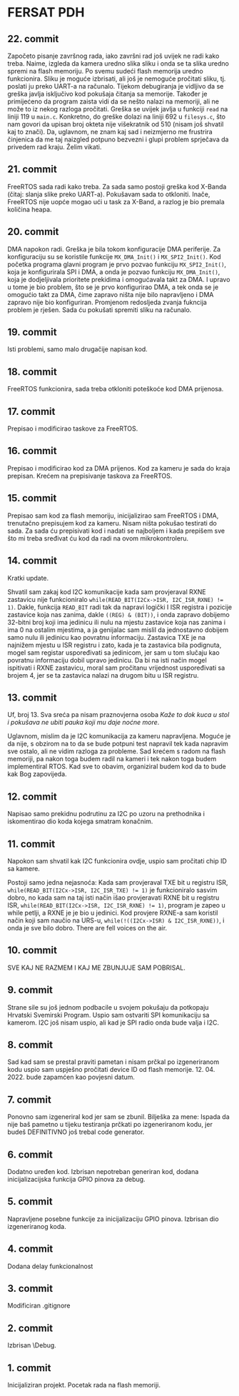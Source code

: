 # FERSAT PDH
## 22. commit
Započeto pisanje završnog rada, iako završni rad još uvijek ne radi kako treba. Naime, izgleda da kamera
uredno slika sliku i onda se ta slika uredno spremi na flash memoriju. Po svemu sudeći flash memorija
uredno funkcionira. Sliku je moguće izbrisati, ali još je nemoguće pročitati sliku, tj. poslati ju preko
UART-a na računalo. Tijekom debugiranja je vidljivo da se greška javlja isključivo kod pokušaja čitanja
sa memorije. Također je primijećeno da program zaista vidi da se nešto nalazi na memoriji, ali ne može to
iz nekog razloga pročitati. Greška se uvijek javlja u funkciji `read` na liniji 119 u `main.c`. Konkretno,
do greške dolazi na liniji 692 u `filesys.c`, što nam govori da upisan broj okteta nije višekratnik od 510
(nisam još shvatil kaj to znači). Da, uglavnom, ne znam kaj sad i neizmjerno me frustrira činjenica da me
taj naizgled potpuno bezvezni i glupi problem sprječava da privedem rad kraju. Želim vikati.
## 21. commit
FreeRTOS sada radi kako treba. Za sada samo postoji greška kod X-Banda (čitaj: slanja slike preko UART-a).
Pokušavam sada to otkloniti. Inače, FreeRTOS nije uopće mogao ući u task za X-Band, a razlog je bio premala
količina heapa.
## 20. commit
DMA napokon radi. Greška je bila tokom konfiguracije DMA periferije. Za konfiguraciju su se koristile
funkcije `MX_DMA_Init()` i `MX_SPI2_Init()`. Kod početka programa glavni program je prvo pozvao funkciju
`MX_SPI2_Init()`, koja je konfigurirala SPI i DMA, a onda je pozvao funkciju `MX_DMA_Init()`, koja je
dodjeljivala prioritete prekidima i omogućavala takt za DMA. I upravo u tome je bio problem, što se je
prvo konfigurirao DMA, a tek onda se je omogućio takt za DMA, čime zapravo ništa nije bilo napravljeno i
DMA zapravo nije bio konfiguriran. Promjenom redosljeda zvanja fukncija problem je rješen. Sada ću pokušati
spremiti sliku na računalo.
## 19. commit
Isti problemi, samo malo drugačije napisan kod.
## 18. commit
FreeRTOS funkcionira, sada treba otkloniti poteškoće kod DMA prijenosa.
## 17. commit
Prepisao i modificirao taskove za FreeRTOS.
## 16. commit
Prepisao i modificirao kod za DMA prijenos. Kod za kameru je sada do kraja prepisan. Krećem na prepisivanje taskova za FreeRTOS.
## 15. commit
Prepisao sam kod za flash memoriju, inicijalizirao sam FreeRTOS i DMA, trenutačno prepisujem kod za kameru. Nisam ništa pokušao testirati do sada.
Za sada ću prepisivati kod i nadati se najboljem i kada prepišem sve što mi treba sređivat ću kod da radi na ovom mikrokontroleru.
## 14. commit
Kratki update.

Shvatil sam zakaj kod I2C komunikacije kada sam provjeraval RXNE zastavicu nije funkcioniralo
`while(READ_BIT(I2Cx->ISR, I2C_ISR_RXNE) != 1)`. Dakle, funkcija `READ_BIT` radi tak da napravi logički I
ISR registra i pozicije zastavice koja nas zanima, dakle `((REG) & (BIT))`, i onda zapravo dobijemo 32-bitni broj koji
ima jedinicu ili nulu na mjestu zastavice koja nas zanima i ima 0 na ostalim mjestima, a ja genijalac sam mislil da jednostavno
dobijem samo nulu ili jedinicu kao povratnu informaciju. Zastavica TXE je na najnižem mjestu u ISR registru i zato, kada je ta zastavica
bila podignuta, mogel sam registar uspoređivati sa jedinicom, jer sam u tom slučaju kao povratnu informaciju dobil upravo jedinicu.
Da bi na isti način mogel ispitivati i RXNE zastavicu, moral sam pročitanu vrijednost uspoređivati sa brojem 4, jer se ta zastavica nalazi
na drugom bitu u ISR registru.
## 13. commit
Uf, broj 13. Sva sreća pa nisam praznovjerna osoba *Kaže to dok kuca u stol i pokušava ne ubiti pauka koji mu daje noćne more*.

Uglavnom, mislim da je I2C komunikacija za kameru napravljena. Moguće je da nije, s obzirom na to da se bude potpuni test napravil tek
kada napravim sve ostalo, ali ne vidim razloga za probleme. Sad krećem s radom na flash memoriji, pa nakon toga budem radil na kameri i tek
nakon toga budem implementiral RTOS. Kad sve to obavim, organiziral budem kod da to bude kak Bog zapovijeda.
## 12. commit
Napisao samo prekidnu podrutinu za I2C po uzoru na prethodnika i iskomentirao dio koda kojega smatram konačnim.
## 11. commit
Napokon sam shvatil kak I2C funkcionira ovdje, uspio sam pročitati chip ID sa kamere.

Postoji samo jedna nejasnoća:
Kada sam provjeraval TXE bit u registru ISR, `while(READ_BIT(I2Cx->ISR, I2C_ISR_TXE) != 1)` je funkcioniralo sasvim dobro,
no kada sam na taj isti način išao provjeravati RXNE bit u registru ISR, `while(READ_BIT(I2Cx->ISR, I2C_ISR_RXNE) != 1)`, program je
zapeo u while petlji, a RXNE je je bio u jedinici. Kod provjere RXNE-a sam koristil način koji sam naučio na URS-u,
`while(!((I2Cx->ISR) & I2C_ISR_RXNE))`, i onda je sve bilo dobro. There are fell voices on the air.
## 10. commit
SVE KAJ NE RAZMEM I KAJ ME ZBUNJUJE SAM POBRISAL.
## 9. commit
Strane sile su još jednom podbacile u svojem pokušaju da potkopaju Hrvatski Svemirski Program. Uspio sam ostvariti SPI komunikaciju sa kamerom.
I2C još nisam uspio, ali kad je SPI radio onda bude valja i I2C.
## 8. commit
Sad kad sam se prestal praviti pametan i nisam prčkal po izgeneriranom kodu uspio sam uspješno pročitati device ID od flash memorije.
12. 04. 2022. bude zapamćen kao povjesni datum.
## 7. commit
Ponovno sam izgeneriral kod jer sam se zbunil. Bilješka za mene: Ispada da nije baš pametno u tijeku testiranja prčkati po izgeneriranom kodu, jer budeš DEFINITIVNO još trebal code generator.
## 6. commit
Dodatno uređen kod. Izbrisan nepotreban generiran kod, dodana inicijalizacijska funkcija GPIO pinova za debug.
## 5. commit
Napravljene posebne funkcije za inicijalizaciju GPIO pinova. Izbrisan dio izgeneriranog koda.
## 4. commit
Dodana delay funkcionalnost
## 3. commit
Modificiran .gitignore
## 2. commit
Izbrisan \Debug.
## 1. commit
Inicijaliziran projekt. Pocetak rada na flash memoriji.